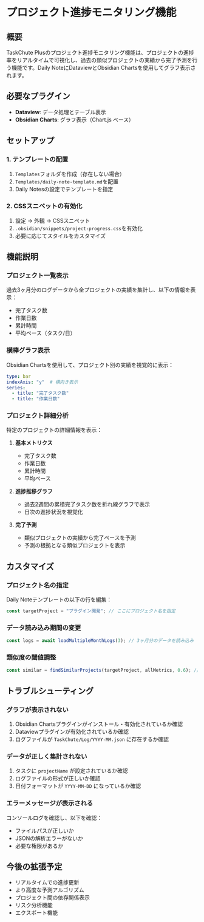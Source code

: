 # プロジェクト進捗モニタリング機能

## 概要

TaskChute Plusのプロジェクト進捗モニタリング機能は、プロジェクトの進捗率をリアルタイムで可視化し、過去の類似プロジェクトの実績から完了予測を行う機能です。Daily NoteにDataviewとObsidian Chartsを使用してグラフ表示されます。

## 必要なプラグイン

- **Dataview**: データ処理とテーブル表示
- **Obsidian Charts**: グラフ表示（Chart.js ベース）

## セットアップ

### 1. テンプレートの配置

1. `Templates`フォルダを作成（存在しない場合）
2. `Templates/daily-note-template.md`を配置
3. Daily Notesの設定でテンプレートを指定

### 2. CSSスニペットの有効化

1. 設定 → 外観 → CSSスニペット
2. `.obsidian/snippets/project-progress.css`を有効化
3. 必要に応じてスタイルをカスタマイズ

## 機能説明

### プロジェクト一覧表示

過去3ヶ月分のログデータから全プロジェクトの実績を集計し、以下の情報を表示：

- 完了タスク数
- 作業日数
- 累計時間
- 平均ペース（タスク/日）

### 横棒グラフ表示

Obsidian Chartsを使用して、プロジェクト別の実績を視覚的に表示：

```yaml
type: bar
indexAxis: "y"  # 横向き表示
series:
  - title: "完了タスク数"
  - title: "作業日数"
```

### プロジェクト詳細分析

特定のプロジェクトの詳細情報を表示：

1. **基本メトリクス**
   - 完了タスク数
   - 作業日数
   - 累計時間
   - 平均ペース

2. **進捗推移グラフ**
   - 過去2週間の累積完了タスク数を折れ線グラフで表示
   - 日次の進捗状況を視覚化

3. **完了予測**
   - 類似プロジェクトの実績から完了ペースを予測
   - 予測の根拠となる類似プロジェクトを表示

## カスタマイズ

### プロジェクト名の指定

Daily Noteテンプレートの以下の行を編集：

```javascript
const targetProject = "プラグイン開発"; // ここにプロジェクト名を指定
```

### データ読み込み期間の変更

```javascript
const logs = await loadMultipleMonthLogs(3); // 3ヶ月分のデータを読み込み
```

### 類似度の閾値調整

```javascript
const similar = findSimilarProjects(targetProject, allMetrics, 0.6); // 0.6以上を類似とする
```

## トラブルシューティング

### グラフが表示されない

1. Obsidian Chartsプラグインがインストール・有効化されているか確認
2. Dataviewプラグインが有効化されているか確認
3. ログファイルが `TaskChute/Log/YYYY-MM.json` に存在するか確認

### データが正しく集計されない

1. タスクに `projectName` が設定されているか確認
2. ログファイルの形式が正しいか確認
3. 日付フォーマットが `YYYY-MM-DD` になっているか確認

### エラーメッセージが表示される

コンソールログを確認し、以下を確認：
- ファイルパスが正しいか
- JSONの解析エラーがないか
- 必要な権限があるか

## 今後の拡張予定

- リアルタイムでの進捗更新
- より高度な予測アルゴリズム
- プロジェクト間の依存関係表示
- リスク分析機能
- エクスポート機能